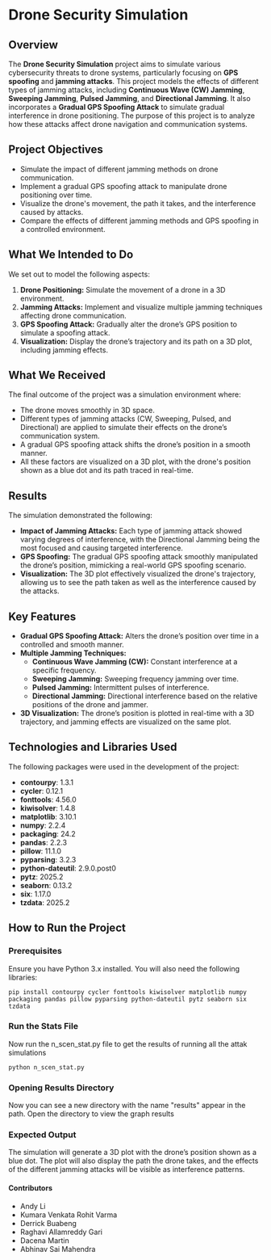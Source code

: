 # Drone Security Simulation

## Overview

The **Drone Security Simulation** project aims to simulate various cybersecurity threats to drone systems, particularly focusing on **GPS spoofing** and **jamming attacks**. This project models the effects of different types of jamming attacks, including **Continuous Wave (CW) Jamming**, **Sweeping Jamming**, **Pulsed Jamming**, and **Directional Jamming**. It also incorporates a **Gradual GPS Spoofing Attack** to simulate gradual interference in drone positioning. The purpose of this project is to analyze how these attacks affect drone navigation and communication systems.

## Project Objectives

- Simulate the impact of different jamming methods on drone communication.
- Implement a gradual GPS spoofing attack to manipulate drone positioning over time.
- Visualize the drone's movement, the path it takes, and the interference caused by attacks.
- Compare the effects of different jamming methods and GPS spoofing in a controlled environment.

## What We Intended to Do

We set out to model the following aspects:
1. **Drone Positioning:** Simulate the movement of a drone in a 3D environment.
2. **Jamming Attacks:** Implement and visualize multiple jamming techniques affecting drone communication.
3. **GPS Spoofing Attack:** Gradually alter the drone’s GPS position to simulate a spoofing attack.
4. **Visualization:** Display the drone’s trajectory and its path on a 3D plot, including jamming effects.

## What We Received

The final outcome of the project was a simulation environment where:
- The drone moves smoothly in 3D space.
- Different types of jamming attacks (CW, Sweeping, Pulsed, and Directional) are applied to simulate their effects on the drone’s communication system.
- A gradual GPS spoofing attack shifts the drone’s position in a smooth manner.
- All these factors are visualized on a 3D plot, with the drone's position shown as a blue dot and its path traced in real-time.

## Results

The simulation demonstrated the following:
- **Impact of Jamming Attacks:** Each type of jamming attack showed varying degrees of interference, with the Directional Jamming being the most focused and causing targeted interference.
- **GPS Spoofing:** The gradual GPS spoofing attack smoothly manipulated the drone’s position, mimicking a real-world GPS spoofing scenario.
- **Visualization:** The 3D plot effectively visualized the drone's trajectory, allowing us to see the path taken as well as the interference caused by the attacks.

## Key Features

- **Gradual GPS Spoofing Attack:** Alters the drone’s position over time in a controlled and smooth manner.
- **Multiple Jamming Techniques:**
  - **Continuous Wave Jamming (CW):** Constant interference at a specific frequency.
  - **Sweeping Jamming:** Sweeping frequency jamming over time.
  - **Pulsed Jamming:** Intermittent pulses of interference.
  - **Directional Jamming:** Directional interference based on the relative positions of the drone and jammer.
- **3D Visualization:** The drone’s position is plotted in real-time with a 3D trajectory, and jamming effects are visualized on the same plot.

## Technologies and Libraries Used

The following packages were used in the development of the project:

- **contourpy**: 1.3.1
- **cycler**: 0.12.1
- **fonttools**: 4.56.0
- **kiwisolver**: 1.4.8
- **matplotlib**: 3.10.1
- **numpy**: 2.2.4
- **packaging**: 24.2
- **pandas**: 2.2.3
- **pillow**: 11.1.0
- **pyparsing**: 3.2.3
- **python-dateutil**: 2.9.0.post0
- **pytz**: 2025.2
- **seaborn**: 0.13.2
- **six**: 1.17.0
- **tzdata**: 2025.2

## How to Run the Project

### Prerequisites
Ensure you have Python 3.x installed. You will also need the following libraries:

```
pip install contourpy cycler fonttools kiwisolver matplotlib numpy packaging pandas pillow pyparsing python-dateutil pytz seaborn six tzdata
```

### Run the Stats File
Now run the n_scen_stat.py file to get the results of running all the attak simulations

```
python n_scen_stat.py
```

### Opening Results Directory
Now you can see a new directory with the name "results" appear in the path. Open the directory to view the graph results

### Expected Output
The simulation will generate a 3D plot with the drone’s position shown as a blue dot. The plot will also display the path the drone takes, and the effects of the different jamming attacks will be visible as interference patterns.

#### Contributors

- Andy Li
- Kumara Venkata Rohit Varma
- Derrick Buabeng 
- Raghavi Allamreddy Gari
- Dacena Martin
- Abhinav Sai Mahendra